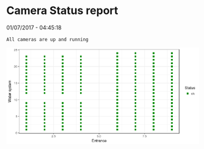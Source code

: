 Camera Status report
================
01/07/2017 - 04:45:18

    All cameras are up and running

![](camreport_files/figure-markdown_github/unnamed-chunk-2-1.png)
